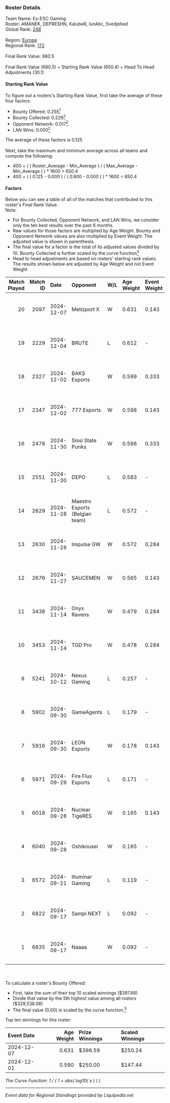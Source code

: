 ### Roster Details<br />
Team Name: Ex-ESC Gaming<br />
Roster: AMANEK, DEPRESHN, KalubeR, lunAtic, Svedjehed<br />
Global Rank: [248](../standings_global.md)<br />
<br />
Region: [Europe]( ../standings_europe.md)<br />
Regional Rank: [172]( ../standings_europe.md)<br />
<br />
Final Rank Value:  680.5<br />
<br />
Final Rank Value (680.5) = Starting Rank Value (650.4) + Head To Head Adjustments (30.1)<br />

#### Starting Rank Value<br />
To figure out a rosters's Starting Rank Value, first take the average of these four factors:<br />
- Bounty Offered: 0.255[<sup>1</sup>](#table2)
- Bounty Collected: 0.229[<sup>2</sup>](#table1)
- Opponent Network: 0.017[<sup>2</sup>](#table1)
- LAN Wins: 0.000[<sup>2</sup>](#table1)

The average of these factors is 0.125<br />
<br />
Next, take the maximum and minimum average across all teams and compute the following:<br />
- 400 + ( ( Roster_Average - Min_Average ) / ( Max_Average - Min_Average ) ) * 1600 = 650.4
- 400 + ( ( 0.125 - 0.000 ) / ( 0.800 - 0.000 ) ) * 1600 = 650.4


#### Factors<br />
Below you can see a table of all of the matches that contributed to this roster's Final Rank Value.<br />
Note:<br />

- For Bounty Collected, Opponent Network, and LAN Wins, we consider only the ten best results over the past 6 months.
- Raw values for those factors are multiplied by Age Weight. Bounty and Opponent Network values are also multiplied by Event Weight. The adjusted value is shown in parenthesis.
- The final value for a factor is the total of its adjusted values divided by 10. Bounty Collected is further scaled by the curve function[<sup>3</sup>](#curveFunction)
- Head to head adjustments are based on rosters' starting rank values. The results shown below are adjusted by Age Weight and not Event Weight
<span id="table1"></span><br />


| Match Played | Match ID | Date       | Opponent                       | W/L | Age Weight | Event Weight | Bounty Collected | Opponent Network | LAN Wins  | H2H Adj. | Roster                                        |
| -: | -: | :- | :- | :- | :- | :- | :- | :- | :- | -: | :- |
|           20 |     2097 | 2024-12-07 | Metizport X                    | W   | 0.631      | 0.143        | 0.001 (0.000)    | 0.218 (0.020)    | 0 (0.000) |     9.43 | AMANEK, DEPRESHN, KalubeR, lunAtic, Svedjehed |
|           19 |     2229 | 2024-12-04 | BRUTE                          | L   | 0.612      | -            | -                | -                | -         |    -8.78 | AMANEK, DEPRESHN, KalubeR, lunAtic, Svedjehed |
|           18 |     2327 | 2024-12-02 | BAKS Esports                   | W   | 0.599      | 0.333        | 0.000 (0.000)    | 0.151 (0.030)    | 0 (0.000) |     5.63 | AMANEK, DEPRESHN, KalubeR, lunAtic, Svedjehed |
|           17 |     2347 | 2024-12-02 | 777 Esports                    | W   | 0.598      | 0.143        | 0.002 (0.000)    | 0.235 (0.020)    | 0 (0.000) |     8.92 | AMANEK, DEPRESHN, KalubeR, lunAtic, Svedjehed |
|           16 |     2478 | 2024-11-30 | Sissi State Punks              | W   | 0.586      | 0.333        | 0.000 (0.000)    | 0.066 (0.013)    | 0 (0.000) |     7.39 | AMANEK, DEPRESHN, KalubeR, lunAtic, Svedjehed |
|           15 |     2551 | 2024-11-30 | DEPO                           | L   | 0.583      | -            | -                | -                | -         |    -6.30 | AMANEK, DEPRESHN, KalubeR, lunAtic, Svedjehed |
|           14 |     2629 | 2024-11-28 | Maestro Esports (Belgian team) | L   | 0.572      | -            | -                | -                | -         |   -12.81 | AMANEK, DEPRESHN, KalubeR, lunAtic, Svedjehed |
|           13 |     2630 | 2024-11-28 | Impulse GW                     | W   | 0.572      | 0.284        | 0.006 (0.001)    | 0.169 (0.027)    | 0 (0.000) |    10.92 | AMANEK, DEPRESHN, KalubeR, lunAtic, Svedjehed |
|           12 |     2676 | 2024-11-27 | SAUCEMEN                       | W   | 0.565      | 0.143        | 0.000 (0.000)    | 0.086 (0.007)    | 0 (0.000) |     3.30 | AMANEK, DEPRESHN, KalubeR, lunAtic, Svedjehed |
|           11 |     3438 | 2024-11-14 | Onyx Ravens                    | W   | 0.479      | 0.284        | 0.019 (0.003)    | 0.156 (0.021)    | 0 (0.000) |     8.07 | AMANEK, DEPRESHN, KalubeR, lunAtic, Svedjehed |
|           10 |     3453 | 2024-11-14 | TGD Pro                        | W   | 0.478      | 0.284        | 0.000 (0.000)    | 0.046 (0.006)    | 0 (0.000) |     3.06 | AMANEK, DEPRESHN, KalubeR, lunAtic, Svedjehed |
|            9 |     5241 | 2024-10-12 | Nexus Gaming                   | L   | 0.257      | -            | -                | -                | -         |    -0.45 | AMANEK, DEPRESHN, KalubeR, lunAtic, Svedjehed |
|            8 |     5902 | 2024-09-30 | GameAgents                     | L   | 0.179      | -            | -                | -                | -         |    -3.21 | AMANEK, DEPRESHN, KalubeR, lunAtic, Svedjehed |
|            7 |     5916 | 2024-09-30 | LEON Esports                   | W   | 0.178      | 0.143        | 0.010 (0.000)    | 0.271 (0.007)    | 0 (0.000) |     3.72 | AMANEK, DEPRESHN, KalubeR, lunAtic, Svedjehed |
|            6 |     5971 | 2024-09-29 | Fire Flux Esports              | L   | 0.171      | -            | -                | -                | -         |    -1.28 | AMANEK, DEPRESHN, KalubeR, lunAtic, Svedjehed |
|            5 |     6018 | 2024-09-28 | Nuclear TigeRES                | W   | 0.165      | 0.143        | 0.004 (0.000)    | 0.580 (0.014)    | 0 (0.000) |     3.81 | AMANEK, DEPRESHN, KalubeR, lunAtic, Svedjehed |
|            4 |     6040 | 2024-09-28 | Oshikousei                     | W   | 0.165      | -            | -                | -                | -         |     1.02 | AMANEK, DEPRESHN, KalubeR, lunAtic, Svedjehed |
|            3 |     6572 | 2024-09-21 | Illuminar Gaming               | L   | 0.119      | -            | -                | -                | -         |    -0.88 | AMANEK, DEPRESHN, KalubeR, lunAtic, Svedjehed |
|            2 |     6822 | 2024-09-17 | Sampi NEXT                     | L   | 0.092      | -            | -                | -                | -         |    -2.02 | AMANEK, DEPRESHN, KalubeR, lunAtic, Svedjehed |
|            1 |     6835 | 2024-09-17 | Naaaa                          | W   | 0.092      | -            | -                | -                | -         |     0.57 | AMANEK, DEPRESHN, KalubeR, lunAtic, Svedjehed |

<br />
<span id="table2"></span><br />
To calculate a roster's Bounty Offered:<br />

- First, take the sum of their top 10 scaled winnings ($397.68)
- Divide that value by the 5th highest value among all rosters ($329,538.08)
- The final value (0.00) is scaled by the curve function.[<sup>3</sup>](#curveFunction)

Top ten winnings for this roster:<br />

| Event Date | Age Weight | Prize Winnings | Scaled Winnings |
| :- | -: | :- | :- |
| 2024-12-07 |      0.631 | $396.59        | $250.24         |
| 2024-12-01 |      0.590 | $250.00        | $147.44         |


<span id="curveFunction"></span>_The Curve Function: 1 / ( 1 + abs( log10( x ) ) )_<br />

---
_Event data for Regional Standings provided by Liquipedia.net_<br />
